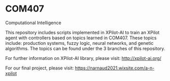# COM407
Computational Intelligence

This repository includes scripts implemented in XPilot-AI to train an XPilot agent with controllers based on topics learned in COM407. These topics include: production systems, fuzzy logic, neural networks, and genetic algorithms. The topics can be found under the 3 branches of this repository.

For further information on XPilot-AI library, please visit: http://xpilot-ai.org/ 

For our final project, please visit: https://narnaud2021.wixsite.com/a-n-xpilot
